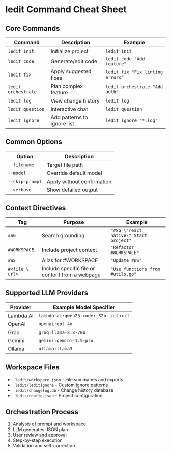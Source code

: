 # ledit Command Cheat Sheet

## Core Commands

| Command             | Description                 | Example                        |
| ------------------- | --------------------------- | ------------------------------ |
| `ledit init`        | Initialize project          | `ledit init`                   |
| `ledit code`        | Generate/edit code          | `ledit code "Add feature"`     |
| `ledit fix`         | Apply suggested fixes       | `ledit fix "Fix linting errors"`|
| `ledit orchestrate` | Plan complex feature        | `ledit orchestrate "Add auth"` |
| `ledit log`         | View change history         | `ledit log`                    |
| `ledit question`    | Interactive chat            | `ledit question`               |
| `ledit ignore`      | Add patterns to ignore list | `ledit ignore "*.log"`         |

## Common Options

| Option          | Description                |
| --------------- | -------------------------- |
| `--filename`    | Target file path           |
| `--model`       | Override default model     |
| `--skip-prompt` | Apply without confirmation |
| `--verbose`     | Show detailed output       |

## Context Directives

| Tag             | Purpose                                         | Example                                |
| --------------- | ----------------------------------------------- | -------------------------------------- |
| `#SG`           | Search grounding                                | `"#SG \"react native\" Start project"` |
| `#WORKSPACE`    | Include project context                         | `"Refactor #WORKSPACE"`                |
| `#WS`           | Alias for #WORKSPACE                            | `"Update #WS"`                         |
| `#<file \ url>` | Include specific file or content from a webpage | `"Use functions from #utils.go"`       |

## Supported LLM Providers

| Provider  | Example Model Specifier               |
| --------- | ------------------------------------- |
| Lambda AI | `lambda-ai:qwen25-coder-32b-instruct` |
| OpenAI    | `openai:gpt-4o`                       |
| Groq      | `groq:llama-3.3-70b`                  |
| Gemini    | `gemini:gemini-1.5-pro`               |
| Ollama    | `ollama:llama3`                       |

## Workspace Files

- `.ledit/workspace.json` - File summaries and exports
- `.ledit/leditignore` - Custom ignore patterns
- `.ledit/changelog.db` - Change history database
- `.ledit/config.json` - Project configuration

## Orchestration Process

1. Analysis of prompt and workspace
2. LLM generates JSON plan
3. User review and approval
4. Step-by-step execution
5. Validation and self-correction
